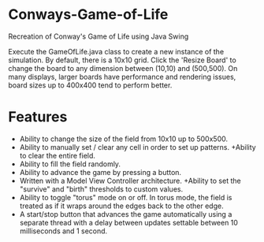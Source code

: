 # Conways-Game-of-Life
Recreation of Conway's Game of Life using Java Swing

Execute the GameOfLife.java class to create a new instance of the simulation. By default, there is a 10x10 grid. Click the 'Resize Board' to change the board to any dimension between (10,10) and (500,500). On many displays, larger boards have performance and rendering issues, board sizes up to 400x400 tend to perform better.

# Features 

<ul>
<li>Ability to change the size of the field from 10x10 up to 500x500.</li>
<li>Ability to manually set / clear any cell in order to set up patterns. +Ability to clear the entire field.</li>
<li>Ability to fill the field randomly.</li>
<li>Ability to advance the game by pressing a button.</li>
<li>Written with a Model View Controller architecture. +Ability to set the "survive" and "birth" thresholds to custom values.</li>
<li>Ability to toggle "torus" mode on or off. In torus mode, the field is treated as if it wraps around the edges back to the other edge.</li>
<li>A start/stop button that advances the game automatically using a separate thread with a delay between updates settable between 10 milliseconds and 1 second.</li>
</ul>
